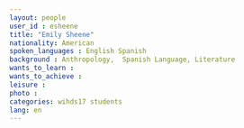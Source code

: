 ```yaml
---
layout: people
user_id : esheene
title: "Emily Sheene"
nationality: American
spoken_languages : English Spanish
background : Anthropology,  Spanish Language, Literature
wants_to_learn :
wants_to_achieve :
leisure :
photo :
categories: wihds17 students
lang: en
---
```

